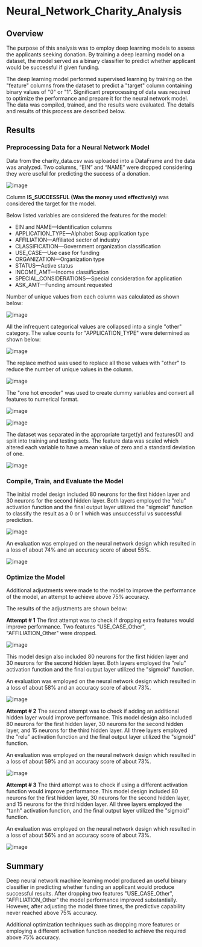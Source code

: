 # Neural_Network_Charity_Analysis

## Overview
The purpose of this analysis was to employ deep learning models to assess the applicants seeking donation. By training a deep learning model on a dataset, the model served as a binary classifier to predict whether applicant would be successful if given funding. 

The deep learning model performed supervised learning by training on the "feature" columns from the dataset to predict a "target" column containing binary values of "0" or "1". Significant preprocessing of data was required to optimize the performance and prepare it for the neural network model. The data was compiled, trained, and the results were evaluated. The details and results of this process are described below.

## Results
### Preprocessing Data for a Neural Network Model
Data from the charity_data.csv was uploaded into a DataFrame and the data was analyzed. Two columns, “EIN” and “NAME” were dropped considering they were useful for predicting the success of a donation. 

![image](https://user-images.githubusercontent.com/31812730/212555713-26765d3f-e15a-4fe6-b210-293cbf12c0d5.png)


Column **IS_SUCCESSFUL (Was the money used effectively)**  was considered the target for the model.

Below listed variables are considered the features for the model:

- EIN and NAME—Identification columns
- APPLICATION_TYPE—Alphabet Soup application type
- AFFILIATION—Affiliated sector of industry
- CLASSIFICATION—Government organization classification
- USE_CASE—Use case for funding
- ORGANIZATION—Organization type
- STATUS—Active status
- INCOME_AMT—Income classification
- SPECIAL_CONSIDERATIONS—Special consideration for application
- ASK_AMT—Funding amount requested

Number of unique values from each column was calculated as shown below:

![image](https://user-images.githubusercontent.com/31812730/212602879-2f100421-70be-49a0-84c5-57650d11e4ef.png)

All the infrequent categorical values are collapsed into a single "other" category. The value counts for "APPLICATION_TYPE" were determined as shown below:

![image](https://user-images.githubusercontent.com/31812730/212603364-cc79b352-8a41-4e53-a22b-d4cbddcdc3d4.png)

The replace method was used to replace all those values with "other" to reduce the number of unique values in the column.

![image](https://user-images.githubusercontent.com/31812730/212604902-7cce48ae-ed98-44f0-9d63-e7fe72b6c954.png)

The "one hot encoder" was used to create dummy variables and convert all features to numerical format. 

![image](https://user-images.githubusercontent.com/31812730/212607140-e995589a-e982-4cef-a149-6fcbd399a37f.png)

![image](https://user-images.githubusercontent.com/31812730/212607363-f9a6dd80-d6c4-42df-833b-b6431bc883c2.png)

The dataset was separated in the appropriate target(y) and features(X) and split into training and testing sets. The feature data was scaled which altered each variable to have a mean value of zero and a standard deviation of one. 

![image](https://user-images.githubusercontent.com/31812730/212607765-7b417d8e-dd5d-4451-803e-aa3f5294c321.png)

### Compile, Train, and Evaluate the Model
The initial model design included 80 neurons for the first hidden layer and 30 neurons for the second hidden layer. Both layers employed the "relu" activation function and the final output layer utilized the "sigmoid" function to classify the result as a 0 or 1 which was unsuccessful vs successful prediction.

![image](https://user-images.githubusercontent.com/31812730/212609314-39e687ea-c8ad-4126-87c7-105764248b46.png)

An evaluation was employed on the neural network design which resulted in a loss of about 74% and an accuracy score of about 55%. 

![image](https://user-images.githubusercontent.com/31812730/212609816-e402f1f7-d266-483a-a76d-4369e86fd590.png)

### Optimize the Model
Additional adjustments were made to the model to improve the performance of the model, an attempt to achieve above 75% accuracy. 

The results of the adjustments are shown below:

**Attempt # 1**
The first attempt was to check if dropping extra features would improve performance. Two features "USE_CASE_Other", "AFFILIATION_Other" were dropped. 

![image](https://user-images.githubusercontent.com/31812730/212611722-68c5b586-e23f-4e77-b52b-651fb6e521c3.png)

This model design also included 80 neurons for the first hidden layer and 30 neurons for the second hidden layer. Both layers employed the "relu" activation function and the final output layer utilized the "sigmoid" function. 

An evaluation was employed on the neural network design which resulted in a loss of about 58% and an accuracy score of about 73%. 

![image](https://user-images.githubusercontent.com/31812730/212611601-41c7572f-af57-4df8-a303-bdd94b29a9f8.png)

**Attempt # 2**
The second attempt was to check if adding an additional hidden layer would improve performance. This model design also included 80 neurons for the first hidden layer, 30 neurons for the second hidden layer, and 15 neurons for the third hidden layer. All three layers employed the "relu" activation function and the final output layer utilized the "sigmoid" function. 

An evaluation was employed on the neural network design which resulted in a loss of about 59% and an accuracy score of about 73%. 

![image](https://user-images.githubusercontent.com/31812730/212612528-21a516b7-4620-4c4b-a90a-60e8c9f87ab0.png)

**Attempt # 3**
The third attempt was to check if using a different activation function would improve performance. This model design included 80 neurons for the first hidden layer, 30 neurons for the second hidden layer, and 15 neurons for the third hidden layer. All three layers employed the "tanh" activation function, and the final output layer utilized the "sigmoid" function. 

An evaluation was employed on the neural network design which resulted in a loss of about 56% and an accuracy score of about 73%. 

![image](https://user-images.githubusercontent.com/31812730/212613039-2f990572-4264-4a63-9a00-52e0f2349200.png)

## Summary
Deep neural network machine learning model produced an useful binary classifier in predicting whether funding an applicant would produce successful results. After dropping two features "USE_CASE_Other", "AFFILIATION_Other" the model performance improved substantially. However, after adjusting the model three times, the predictive capability never reached above 75% accuracy. 

Additional optimization techniques such as dropping more features or employing a different activation function needed to achieve the required above 75% accuracy.
